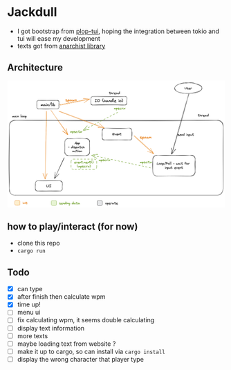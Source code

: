 # Jackdull

- I got bootstrap from [plop-tui]( https://github.com/ilaborie/plop-tui), hoping the integration between tokio and tui will ease my development
- texts got from [anarchist library](https://theanarchistlibrary)

## Architecture
![image](docs/architecture.png)


## how to play/interact (for now)
- clone this repo
- `cargo run`

## Todo
- [x] can type
- [x] after finish then calculate wpm
- [x] time up!
- [ ] menu ui
- [ ] fix calculating wpm, it seems double calculating
- [ ] display text information
- [ ] more texts
- [ ] maybe loading text from website ?
- [ ] make it up to cargo, so can install via `cargo install`
- [ ] display the wrong character that player type